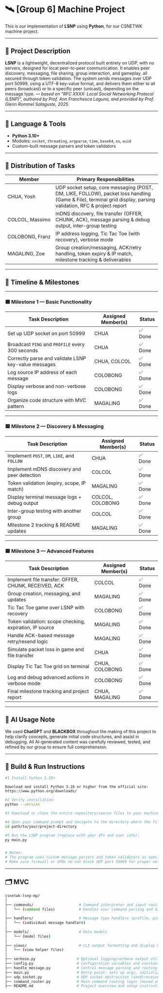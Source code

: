 # 🛰️ [Group 6] Machine Project

This is our implementation of **LSNP** using **Python**, for our CSNETWK machine project.

---

## 🧩 Project Description
**LSNP** is a lightweight, decentralized protocol built entirely on UDP, with no servers, designed for local peer-to-peer communication. It enables peer discovery, messaging, file sharing, group interaction, and gameplay, all secured through token validation. The system sends messages over UDP port 50999, using a UTF-8 key-value format, and delivers them either to all peers (broadcast) or to a specific peer (unicast), depending on the message type.
*— based on "RFC XXXX: Local Social Networking Protocol (LSNP)", authored by Prof. Ann Franchesca Laguna, and provided by Prof. Glenn Rommel Salaguste, 2025*

---

## 🐍 Language & Tools

- **Python 3.10+**
- Modules: `socket`, `threading`, `argparse`, `time`, `base64`, `os`, `uuid`
- Custom-built message parsers and token validators

---

## 🧠 Distribution of Tasks

| Member                | Primary Responsibilities                                                                                      |
|------------------------|---------------------------------------------------------------------------------------------------------------|
| CHUA,&nbsp;Yosh       | UDP socket setup, core messaging (POST, DM, LIKE, FOLLOW), packet loss handling (Game & File), terminal grid display, parsing validation, RFC & project report |
| COLCOL,&nbsp;Massimo  | mDNS discovery, file transfer (OFFER, CHUNK, ACK), message parsing & debug output, inter-group testing       |
| COLOBONG,&nbsp;Franz  | IP address logging, Tic Tac Toe (with recovery), verbose mode                                                 |
| MAGALING,&nbsp;Zoe    | Group creation/messaging, ACK/retry handling, token expiry & IP match, milestone tracking & deliverables     |

---

## 📅 Timeline & Milestones

---

### 🟩 Milestone 1 — Basic Functionality

| Task Description                                            | Assigned Member(s)   | Status         |
|-------------------------------------------------------------|-----------------------|----------------|
| Set up UDP socket on port 50999                             | CHUA                  |     ✅ Done    |
| Broadcast `PING` and `PROFILE` every 300 seconds            | CHUA                  |     ✅ Done    |
| Correctly parse and validate LSNP key-value messages        | CHUA, COLCOL          |     ✅ Done    |
| Log source IP address of each message                       | COLOBONG              |     ✅ Done    |
| Display verbose and non-verbose logs                        | COLOBONG              |     ✅ Done    |
| Organize code structure with MVC pattern                    | MAGALING              |     ✅ Done    |

---

### 🟨 Milestone 2 — Discovery & Messaging

| Task Description                                            | Assigned Member(s)   | Status         |
|-------------------------------------------------------------|-----------------------|----------------|
| Implement `POST`, `DM`, `LIKE`, and `FOLLOW`                | CHUA                  |     ✅ Done    |
| Implement mDNS discovery and peer detection                 | COLCOL                |     ✅ Done    |
| Token validation (expiry, scope, IP match)                  | MAGALING              |     ✅ Done    |
| Display terminal message logs + debug output                | COLCOL, COLOBONG      |     ✅ Done    |
| Inter-group testing with another group                      | COLCOL                |     ✅ Done    |
| Milestone 2 tracking & README updates                       | MAGALING              |     ✅ Done    |

---

### 🟥 Milestone 3 — Advanced Features

| Task Description                                            | Assigned Member(s)   | Status         |
|-------------------------------------------------------------|-----------------------|----------------|
| Implement file transfer: OFFER, CHUNK, RECEIVED, ACK        | COLCOL                |     ✅ Done    |
| Group creation, messaging, and updates                      | MAGALING              |     ✅ Done    |
| Tic Tac Toe game over LSNP with recovery                    | COLOBONG              |     ✅ Done    |
| Token validation: scope checking, expiration, IP source     | MAGALING              |     ✅ Done    |
| Handle ACK-based message retry/resend logic                 | MAGALING              |     ✅ Done    |
| Simulate packet loss in game and file transfer              | CHUA                  |     ✅ Done    |
| Display Tic Tac Toe grid on terminal                        | CHUA, COLOBONG        |     ✅ Done    |
| Log and debug advanced actions in verbose mode              | COLOBONG              |     ✅ Done    |
| Final milestone tracking and project report                 | CHUA, MAGALING        |     ✅ Done    |

---

## 🤖 AI Usage Note

We used **ChatGPT** and **BLACKBOX** throughout the making of this project to help clarify concepts, generate initial code structures, and assist in debugging. All AI-generated content was carefully reviewed, tested, and refined by our group to ensure full comprehension. 

---

## 📐 Build & Run Instructions

```bash
#1 Install Python 3.10+

Download and install Python 3.10 or higher from the official site:
https://www.python.org/downloads/

#2 Verify installation:
python --version

#3 Download or clone the entire repository/source files to your machine

#4 Open your command prompt and navigate to the directory where the files are saved, for example:
cd path/to/your/project-directory

#5 Run the LSNP program (replace with your IPs and user info):
py main.py


# Notes:
# The program uses custom message parsers and token validators as specified in the project.
# Make sure firewall or VPNs do not block UDP port 50999 for proper network communication.

```

---

## 🗂️ MVC

```bash
csnetwk-lsnp-mp/
│
├── commands/                     # Command interpreter and input routing
│   └── (command files)           # Handles user command parsing and dispatching
│
├── handlers/                     # Message type handlers (profile, ping, dm, post, etc.)
│   └── (individual message handlers)
│
├── models/                       # Data models 
│   └── (model files)
│
├── views/                        # CLI output formatting and display helpers
│   └── (view helper files)
│
├── verbose.py                   # Optional logging/verbose output utility
├── config.py                    # Configuration variables and constants
├── handle_message.py            # Central message parsing and routing logic
├── main.py                      # Entry point: sets up args, initializes, runs main loop
├── udp_socket.py                # UDP socket abstraction (send/receive)
├── command_router.py            # Main command routing logic (moved under commands/ in old version)
├── README.md                    # Project overview and setup instructions



